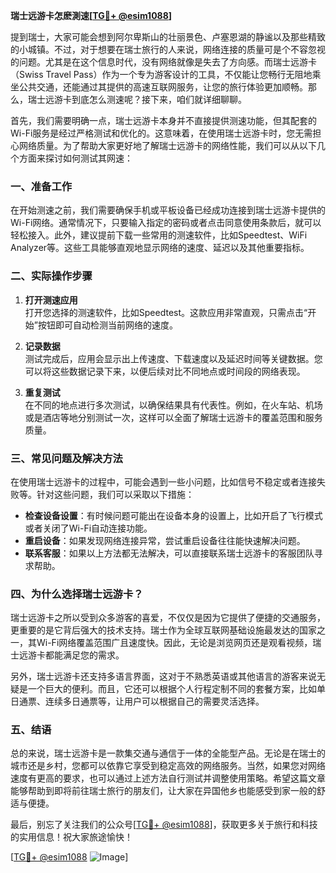 **瑞士远游卡怎麽測速[[TG💪+ @esim1088](https://t.me/s/esim1088)]**

提到瑞士，大家可能会想到阿尔卑斯山的壮丽景色、卢塞恩湖的静谧以及那些精致的小城镇。不过，对于想要在瑞士旅行的人来说，网络连接的质量可是个不容忽视的问题。尤其是在这个信息时代，没有网络就像是失去了方向感。而瑞士远游卡（Swiss Travel Pass）作为一个专为游客设计的工具，不仅能让您畅行无阻地乘坐公共交通，还能通过其提供的高速互联网服务，让您的旅行体验更加顺畅。那么，瑞士远游卡到底怎么测速呢？接下来，咱们就详细聊聊。

首先，我们需要明确一点，瑞士远游卡本身并不直接提供测速功能，但其配套的Wi-Fi服务是经过严格测试和优化的。这意味着，在使用瑞士远游卡时，您无需担心网络质量。为了帮助大家更好地了解瑞士远游卡的网络性能，我们可以从以下几个方面来探讨如何测试其网速：

### 一、准备工作

在开始测速之前，我们需要确保手机或平板设备已经成功连接到瑞士远游卡提供的Wi-Fi网络。通常情况下，只要输入指定的密码或者点击同意使用条款后，就可以轻松接入。此外，建议提前下载一些常用的测速软件，比如Speedtest、WiFi Analyzer等。这些工具能够直观地显示网络的速度、延迟以及其他重要指标。

### 二、实际操作步骤

1. **打开测速应用**  
   打开您选择的测速软件，比如Speedtest。这款应用非常直观，只需点击“开始”按钮即可自动检测当前网络的速度。

2. **记录数据**  
   测试完成后，应用会显示出上传速度、下载速度以及延迟时间等关键数据。您可以将这些数据记录下来，以便后续对比不同地点或时间段的网络表现。

3. **重复测试**  
   在不同的地点进行多次测试，以确保结果具有代表性。例如，在火车站、机场或是酒店等地分别测试一次，这样可以全面了解瑞士远游卡的覆盖范围和服务质量。

### 三、常见问题及解决方法

在使用瑞士远游卡的过程中，可能会遇到一些小问题，比如信号不稳定或者连接失败等。针对这些问题，我们可以采取以下措施：

- **检查设备设置**：有时候问题可能出在设备本身的设置上，比如开启了飞行模式或者关闭了Wi-Fi自动连接功能。
- **重启设备**：如果发现网络连接异常，尝试重启设备往往能快速解决问题。
- **联系客服**：如果以上方法都无法解决，可以直接联系瑞士远游卡的客服团队寻求帮助。

### 四、为什么选择瑞士远游卡？

瑞士远游卡之所以受到众多游客的喜爱，不仅仅是因为它提供了便捷的交通服务，更重要的是它背后强大的技术支持。瑞士作为全球互联网基础设施最发达的国家之一，其Wi-Fi网络覆盖范围广且速度快。因此，无论是浏览网页还是观看视频，瑞士远游卡都能满足您的需求。

另外，瑞士远游卡还支持多语言界面，这对于不熟悉英语或其他语言的游客来说无疑是一个巨大的便利。而且，它还可以根据个人行程定制不同的套餐方案，比如单日通票、连续多日通票等，让用户可以根据自己的需要灵活选择。

### 五、结语

总的来说，瑞士远游卡是一款集交通与通信于一体的全能型产品。无论是在瑞士的城市还是乡村，您都可以依靠它享受到稳定高效的网络服务。当然，如果您对网络速度有更高的要求，也可以通过上述方法自行测试并调整使用策略。希望这篇文章能够帮助到即将前往瑞士旅行的朋友们，让大家在异国他乡也能感受到家一般的舒适与便捷。

最后，别忘了关注我们的公众号[[TG💪+ @esim1088](https://t.me/s/esim1088)]，获取更多关于旅行和科技的实用信息！祝大家旅途愉快！

[[TG💪+ @esim1088](https://t.me/s/esim1088) ![Image](https://i.postimg.cc/4NQfJmqS/Snipaste-2025-05-13-00-14-12.png)]